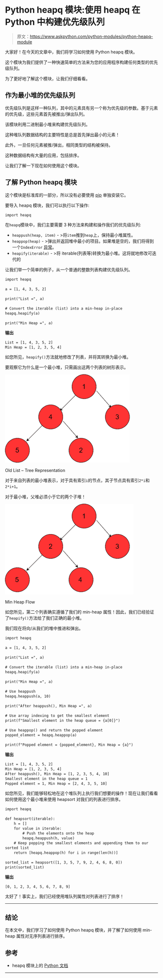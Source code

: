 # Python heapq 模块:使用 heapq 在 Python 中构建优先级队列

> 原文：<https://www.askpython.com/python-modules/python-heapq-module>

大家好！在今天的文章中，我们将学习如何使用 Python heapq 模块。

这个模块为我们提供了一种快速简单的方法来为您的应用程序构建任何类型的优先级队列。

为了更好地了解这个模块，让我们仔细看看。

## 作为最小堆的优先级队列

优先级队列是这样一种队列，其中的元素具有另一个称为优先级的参数。基于元素的优先级，这些元素首先被推出/弹出队列。

该模块利用二进制最小堆来构建优先级队列。

这种堆队列数据结构的主要特性是总是首先弹出最小的元素！

此外，一旦任何元素被推/弹出，相同类型的结构被保持。

这种数据结构有大量的应用，包括排序。

让我们了解一下现在如何使用这个模块。

## 了解 Python heapq 模块

这个模块是标准库的一部分，所以没有必要使用 [pip](https://www.askpython.com/python-modules/python-pip) 单独安装它。

要导入 heapq 模块，我们可以执行以下操作:

```
import heapq

```

在`heapq`模块中，我们主要需要 3 种方法来构建和操作我们的优先级队列:

*   `heappush(heap, item)` - >将`item`推到`heap`上，保持最小堆属性。
*   `heappop(heap)` - >弹出并返回堆中最小的项目。如果堆是空的，我们将得到一个`IndexError` [异常](https://www.askpython.com/python/python-exception-handling)。
*   `heapify(iterable)` - >将 iterable(列表等)转换为最小堆。这将就地修改可迭代的

让我们举一个简单的例子，从一个普通的整数列表构建优先级队列。

```
import heapq

a = [1, 4, 3, 5, 2]

print("List =", a)

# Convert the iterable (list) into a min-heap in-place
heapq.heapify(a)

print("Min Heap =", a)

```

**输出**

```
List = [1, 4, 3, 5, 2]
Min Heap = [1, 2, 3, 5, 4]

```

如您所见，`heapify()`方法就地修改了列表，并将其转换为最小堆。

要观察它为什么是一个最小堆，只需画出这两个列表的树形表示。

![Old List 1](img/fb6332a1768eb979d2a77fc577cba44f.png)

Old List – Tree Representation

对于来自列表的最小堆表示，对于具有索引`i`的节点，其子节点具有索引`2*i`和`2*i+1`。

对于最小堆，父堆必须小于它的两个子堆！

![Min Heap Flow](img/cc7da89495e9fc46f2b9d53406f3fc90.png)

Min Heap Flow

如您所见，第二个列表确实遵循了我们的 min-heap 属性！因此，我们已经验证了`heapify()`方法给了我们正确的最小堆。

我们现在将向/从我们的堆中推进和弹出。

```
import heapq

a = [1, 4, 3, 5, 2]

print("List =", a)

# Convert the iterable (list) into a min-heap in-place
heapq.heapify(a)

print("Min Heap =", a)

# Use heappush
heapq.heappush(a, 10)

print("After heappush(), Min Heap =", a)

# Use array indexing to get the smallest element
print(f"Smallest element in the heap queue = {a[0]}")

# Use heappop() and return the popped element
popped_element = heapq.heappop(a)

print(f"Popped element = {popped_element}, Min Heap = {a}")

```

**输出**

```
List = [1, 4, 3, 5, 2]
Min Heap = [1, 2, 3, 5, 4]
After heappush(), Min Heap = [1, 2, 3, 5, 4, 10]
Smallest element in the heap queue = 1
Popped element = 1, Min Heap = [2, 4, 3, 5, 10]

```

如您所见，我们能够轻松地在这个堆队列上执行我们想要的操作！现在让我们看看如何使用这个最小堆来使用 heapsort 对我们的列表进行排序。

```
import heapq

def heapsort(iterable):
    h = []
    for value in iterable:
        # Push the elements onto the heap
        heapq.heappush(h, value)
    # Keep popping the smallest elements and appending them to our sorted list
    return [heapq.heappop(h) for i in range(len(h))]

sorted_list = heapsort([1, 3, 5, 7, 9, 2, 4, 6, 8, 0])
print(sorted_list)

```

**输出**

```
[0, 1, 2, 3, 4, 5, 6, 7, 8, 9]

```

太好了！事实上，我们已经使用堆队列属性对列表进行了排序！

* * *

## 结论

在本文中，我们学习了如何使用 Python heapq 模块，并了解了如何使用 min-heap 属性对无序列表进行排序。

## 参考

*   heapq 模块上的 [Python 文档](https://docs.python.org/3/library/heapq.html)

* * *